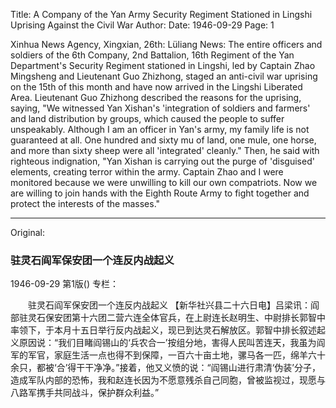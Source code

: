 Title: A Company of the Yan Army Security Regiment Stationed in Lingshi Uprising Against the Civil War
Author:
Date: 1946-09-29
Page: 1

Xinhua News Agency, Xingxian, 26th: Lüliang News: The entire officers and soldiers of the 6th Company, 2nd Battalion, 16th Regiment of the Yan Department's Security Regiment stationed in Lingshi, led by Captain Zhao Mingsheng and Lieutenant Guo Zhizhong, staged an anti-civil war uprising on the 15th of this month and have now arrived in the Lingshi Liberated Area. Lieutenant Guo Zhizhong described the reasons for the uprising, saying, "We witnessed Yan Xishan's 'integration of soldiers and farmers' and land distribution by groups, which caused the people to suffer unspeakably. Although I am an officer in Yan's army, my family life is not guaranteed at all. One hundred and sixty mu of land, one mule, one horse, and more than sixty sheep were all 'integrated' cleanly." Then, he said with righteous indignation, "Yan Xishan is carrying out the purge of 'disguised' elements, creating terror within the army. Captain Zhao and I were monitored because we were unwilling to kill our own compatriots. Now we are willing to join hands with the Eighth Route Army to fight together and protect the interests of the masses."



<hr /> 

Original: 


### 驻灵石阎军保安团一个连反内战起义

1946-09-29
第1版()
专栏：

　　驻灵石阎军保安团一个连反内战起义
    【新华社兴县二十六日电】吕梁讯：阎部驻灵石保安团第十六团二营六连全体官兵，在上尉连长赵明生、中尉排长郭智中率领下，于本月十五日举行反内战起义，现已到达灵石解放区。郭智中排长叙述起义原因说：“我们目睹阎锡山的‘兵农合一’按组分地，害得人民叫苦连天，我虽为阎军的军官，家庭生活一点也得不到保障，一百六十亩土地，骡马各一匹，绵羊六十余只，都被‘合’得干干净净。”接着，他又义愤的说：“阎锡山进行肃清‘伪装’分子，造成军队内部的恐怖，我和赵连长因为不愿意残杀自己同胞，曾被监视过，现愿与八路军携手共同战斗，保护群众利益。”
